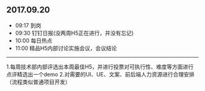## 2017.09.20
* 09:17 到岗
* 09:30 钉钉日报(没两周H5正在进行，并没有忘记)
* 10:00 每日热点
* 11:00 精品H5内部讨论实施会议，会议结论
-------------
  1.每周技术部内部评选出本周最佳H5，并进行投票对可执行性、难度等方面进行点评精选出一个demo
  2.对需要的UI、UE、文案、前后端人力资源进行合理安排（流程类似普通项目开发）

